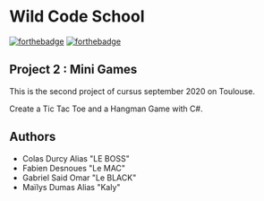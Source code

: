 # Wild Code School
[![forthebadge](http://forthebadge.com/images/badges/built-with-love.svg)](http://forthebadge.com) [![forthebadge](https://forthebadge.com/images/badges/made-with-c-sharp.svg)](https://forthebadge.com)

## Project 2 : Mini Games
This is the second project of cursus september 2020 on Toulouse.

Create a Tic Tac Toe and a Hangman Game with C#.
 

## Authors
- Colas Durcy Alias "LE BOSS"
- Fabien Desnoues "Le MAC"
- Gabriel Said Omar "Le BLACK"
- Maïlys Dumas Alias "Kaly"
